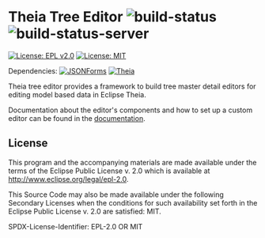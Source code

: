 # Theia Tree Editor ![build-status](https://img.shields.io/jenkins/build?jobUrl=https://ci.eclipse.org/emfcloud/job/eclipse-emfcloud/job/theia-tree-editor/job/master/) ![build-status-server](https://img.shields.io/jenkins/build?jobUrl=https://ci.eclipse.org/emfcloud/job/deploy-theia-tree-editor-npm/&label=publish)

[![License: EPL v2.0](https://img.shields.io/badge/License-EPL%20v2.0-yellow.svg)](https://www.eclipse.org/legal/epl-2.0/)
[![License: MIT](https://img.shields.io/badge/License-MIT-yellow.svg)](https://opensource.org/licenses/MIT)

Dependencies:
[<img src="https://img.shields.io/badge/dynamic/json?color=blue&url=https://raw.githubusercontent.com/eclipsesource/theia-tree-editor/master/package.json&query=$.dependencies%5B%27%40jsonforms%2Fcore%27%5D&label=JSONForms&logo=JSONForms" alt="JSONForms"/>](https://github.com/eclipsesource/jsonforms)
[<img src="https://img.shields.io/badge/dynamic/json?color=blue&url=https://raw.githubusercontent.com/eclipsesource/theia-tree-editor/master/package.json&query=$.dependencies%5B%27%40theia%2Fcore%27%5D&label=Theia&logo=Theia" alt="Theia"/>](https://github.com/eclipse-theia/theia)

Theia tree editor provides a framework to build tree master detail editors
for editing model based data in Eclipse Theia.

Documentation about the editor's components and how to set up a custom editor
can be found in the [documentation](./DOCUMENTATION.MD).

## License

This program and the accompanying materials are made available under the
terms of the Eclipse Public License v. 2.0 which is available at
http://www.eclipse.org/legal/epl-2.0.

This Source Code may also be made available under the following Secondary
Licenses when the conditions for such availability set forth in the Eclipse
Public License v. 2.0 are satisfied: MIT.

SPDX-License-Identifier: EPL-2.0 OR MIT
